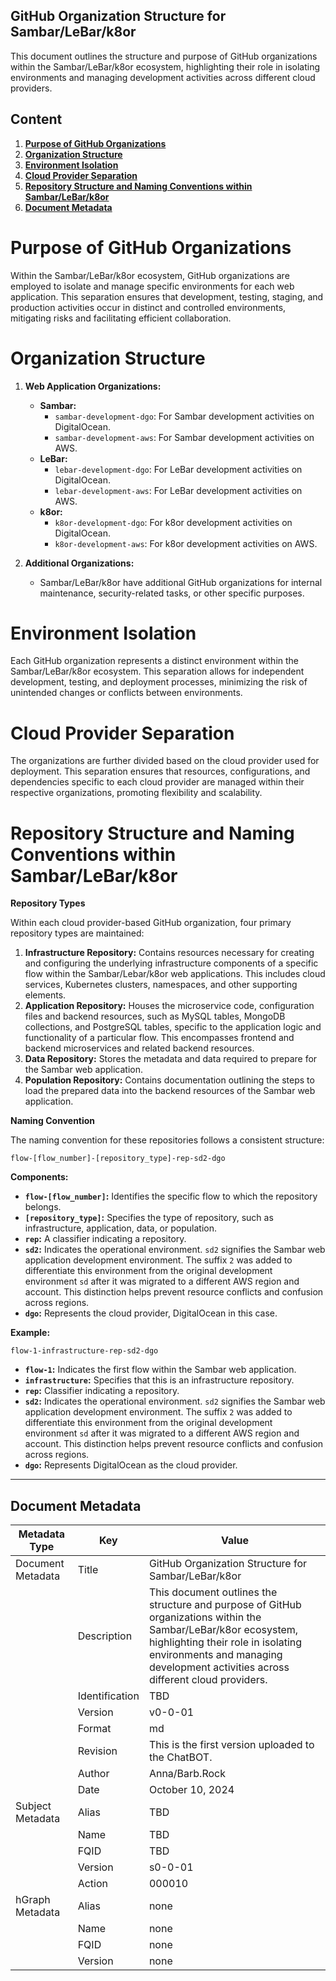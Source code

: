 ## GitHub Organization Structure for Sambar/LeBar/k8or

This document outlines the structure and purpose of GitHub organizations within the Sambar/LeBar/k8or ecosystem, highlighting their role in isolating environments and managing development activities across different cloud providers.

## Content

1. **[Purpose of GitHub Organizations](#Purpose-of-GitHub-Organizations)**
2. **[Organization Structure](#Organization-Structure)**
3. **[Environment Isolation](#Environment-Isolation)**
4. **[Cloud Provider Separation](#Cloud-Provider-Separation)**
5. **[Repository Structure and Naming Conventions within Sambar/LeBar/k8or](#Repository-Structure-and-Naming-Conventions-within-Sambar-LeBar-k8or)**
6. **[Document Metadata](#Document-Metadata)**

<h1 id="Purpose-of-GitHub-Organizations">Purpose of GitHub Organizations</h1>

Within the Sambar/LeBar/k8or ecosystem, GitHub organizations are employed to isolate and manage specific environments for each web application. This separation ensures that development, testing, staging, and production activities occur in distinct and controlled environments, mitigating risks and facilitating efficient collaboration.

<h1 id="Organization-Structure">Organization Structure</h1>

1. **Web Application Organizations:**
   * **Sambar:**
     - `sambar-development-dgo`: For Sambar development activities on DigitalOcean.
     - `sambar-development-aws`: For Sambar development activities on AWS.
   * **LeBar:**
     - `lebar-development-dgo`: For LeBar development activities on DigitalOcean.
     - `lebar-development-aws`: For LeBar development activities on AWS.
   * **k8or:**
     - `k8or-development-dgo`: For k8or development activities on DigitalOcean.
     - `k8or-development-aws`: For k8or development activities on AWS.

2. **Additional Organizations:**
   * Sambar/LeBar/k8or have additional GitHub organizations for internal maintenance, security-related tasks, or other specific purposes.

<h1 id="Environment-Isolation">Environment Isolation</h1>

Each GitHub organization represents a distinct environment within the Sambar/LeBar/k8or ecosystem. This separation allows for independent development, testing, and deployment processes, minimizing the risk of unintended changes or conflicts between environments.

<h1 id="Cloud-Provider-Separation">Cloud Provider Separation</h1>

The organizations are further divided based on the cloud provider used for deployment. This separation ensures that resources, configurations, and dependencies specific to each cloud provider are managed within their respective organizations, promoting flexibility and scalability.

<h1 id="Repository-Structure-and-Naming-Conventions-within-Sambar-LeBar-k8or">Repository Structure and Naming Conventions within Sambar/LeBar/k8or</h1>

**Repository Types**

Within each cloud provider-based GitHub organization, four primary repository types are maintained:

1. **Infrastructure Repository:** Contains resources necessary for creating and configuring the underlying infrastructure components of a specific flow within the Sambar/Lebar/k8or web applications. This includes cloud services, Kubernetes clusters, namespaces, and other supporting elements.
2. **Application Repository:** Houses the microservice code, configuration files and backend resources, such as MySQL tables, MongoDB collections, and PostgreSQL tables, specific to the application logic and functionality of a particular flow. This encompasses frontend and backend microservices and related backend resources.
3. **Data Repository:** Stores the metadata and data required to prepare for the Sambar web application.
4. **Population Repository:** Contains documentation outlining the steps to load the prepared data into the backend resources of the Sambar web application.

**Naming Convention**

The naming convention for these repositories follows a consistent structure:

```
flow-[flow_number]-[repository_type]-rep-sd2-dgo
```

**Components:**

* **`flow-[flow_number]`:** Identifies the specific flow to which the repository belongs.
* **`[repository_type]`:** Specifies the type of repository, such as infrastructure, application, data, or population.
* **`rep`:** A classifier indicating a repository.
* **`sd2`:** Indicates the operational environment. `sd2` signifies the Sambar web application development environment. The suffix `2` was added to differentiate this environment from the original development environment `sd` after it was migrated to a different AWS region and account. This distinction helps prevent resource conflicts and confusion across regions.
* **`dgo`:** Represents the cloud provider, DigitalOcean in this case.

**Example:**

`flow-1-infrastructure-rep-sd2-dgo`

* **`flow-1`:** Indicates the first flow within the Sambar web application.
* **`infrastructure`:** Specifies that this is an infrastructure repository.
* **`rep`:** Classifier indicating a repository.
* **`sd2`:** Indicates the operational environment. `sd2` signifies the Sambar web application development environment. The suffix `2` was added to differentiate this environment from the original development environment `sd` after it was migrated to a different AWS region and account. This distinction helps prevent resource conflicts and confusion across regions.
* **`dgo`:** Represents DigitalOcean as the cloud provider.

---

<h2 id="Document-Metadata">Document Metadata</h2>

| Metadata Type | Key | Value |
|---|---|---|
| Document Metadata | Title | GitHub Organization Structure for Sambar/LeBar/k8or |
| | Description | This document outlines the structure and purpose of GitHub organizations within the Sambar/LeBar/k8or ecosystem, highlighting their role in isolating environments and managing development activities across different cloud providers. |
| | Identification | TBD | |
| | Version | v0-0-01 | |
| | Format | md | |
| | Revision | This is the first version uploaded to the ChatBOT. |
| | Author | Anna/Barb.Rock |
| | Date | October 10, 2024 |
| Subject Metadata | Alias | TBD |
| |  Name | TBD |
| |  FQID | TBD |
| |  Version | s0-0-01 |
| |  Action | 000010 |
| hGraph Metadata | Alias | none |
| |  Name | none |
| |  FQID | none |
| |  Version | none |